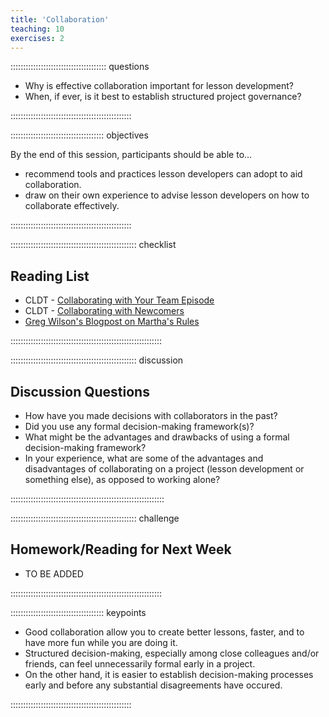 ```yaml
---
title: 'Collaboration'
teaching: 10
exercises: 2
---
```


:::::::::::::::::::::::::::::::::::::: questions 

- Why is effective collaboration important for lesson development?
- When, if ever, is it best to establish structured project governance?

::::::::::::::::::::::::::::::::::::::::::::::::

::::::::::::::::::::::::::::::::::::: objectives

By the end of this session, participants should be able to...

- recommend tools and practices lesson developers can adopt to aid collaboration.
- draw on their own experience to advise lesson developers on how to collaborate effectively.

::::::::::::::::::::::::::::::::::::::::::::::::


:::::::::::::::::::::::::::::::::::::::::::::::::: checklist

## Reading List

- CLDT - [Collaborating with Your Team Episode](https://carpentries.github.io/lesson-development-training/24-collaborating.html)
- CLDT - [Collaborating with Newcomers](https://carpentries.github.io/lesson-development-training/26-external.html)
- [Greg Wilson's Blogpost on Martha's Rules](https://third-bit.com/files/2020/08/marthas/)

::::::::::::::::::::::::::::::::::::::::::::::::::::::::::::


:::::::::::::::::::::::::::::::::::::::::::::::::: discussion

## Discussion Questions

- How have you made decisions with collaborators in the past?
- Did you use any formal decision-making framework(s)?
- What might be the advantages and drawbacks of using a formal decision-making framework?
- In your experience, what are some of the advantages and disadvantages of collaborating on a project (lesson development or something else), as opposed to working alone? 

:::::::::::::::::::::::::::::::::::::::::::::::::::::::::::::


:::::::::::::::::::::::::::::::::::::::::::::::::: challenge

## Homework/Reading for Next Week

- TO BE ADDED

::::::::::::::::::::::::::::::::::::::::::::::::::::::::::::


::::::::::::::::::::::::::::::::::::: keypoints 

- Good collaboration allow you to create better lessons, faster, and to have more fun while you are doing it.
- Structured decision-making, especially among close colleagues and/or friends, can feel unnecessarily formal early in a project.
- On the other hand, it is easier to establish decision-making processes early and before any substantial disagreements have occured.

::::::::::::::::::::::::::::::::::::::::::::::::

